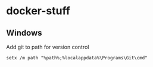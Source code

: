 # docker-stuff

## Windows

Add git to path for version control
```batch
setx /m path "%path%;%localappdata%\Programs\Git\cmd"
```

